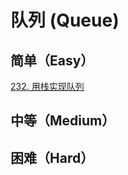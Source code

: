# 队列 (Queue)

## 简单（Easy）

[232. 用栈实现队列](https://leetcode-cn.com/problems/implement-queue-using-stacks/)

## 中等（Medium）


## 困难（Hard）
